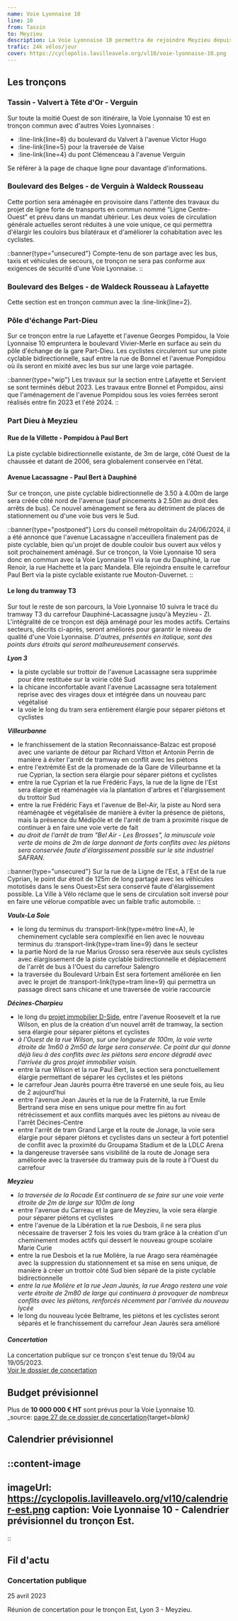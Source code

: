 ```yaml
---
name: Voie Lyonnaise 10
line: 10
from: Tassin
to: Meyzieu
description: La Voie Lyonnaise 10 permettra de rejoindre Meyzieu depuis Tassin en passant par Vaise, Lyon 6, la Part-Dieu, Dauphiné-Lacassagne, Grandclément, La Soie, et Décines-Charpieu. Il s'agira donc d'un itinéraire cyclable qui permettra de traverser la métropole de Lyon dans un axe Est-Ouest sur plus de 20km.
trafic: 24k vélos/jour
cover: https://cyclopolis.lavilleavelo.org/vl10/voie-lyonnaise-10.png
---
```


## Les tronçons

### Tassin - Valvert à Tête d'Or - Verguin
Sur toute la moitié Ouest de son itinéraire, la Voie Lyonnaise 10 est en tronçon commun avec d'autres Voies Lyonnaises :
 - :line-link{line=8} du boulevard du Valvert à l'avenue Victor Hugo
 - :line-link{line=5} pour la traversée de Vaise
 - :line-link{line=4} du pont Clémenceau à l'avenue Verguin

Se référer à la page de chaque ligne pour davantage d'informations.

### Boulevard des Belges - de Verguin à Waldeck Rousseau
Cette portion sera aménagée en provisoire dans l'attente des travaux du projet de ligne forte de transports en commun nommé "Ligne Centre-Ouest" et prévu dans un mandat ultérieur.
Les deux voies de circulation générale actuelles seront réduites à une voie unique, ce qui permettra d'élargir les couloirs bus bilatéraux et d'améliorer la cohabitation avec les cyclistes.

::banner{type="unsecured"}
Compte-tenu de son partage avec les bus, taxis et véhicules de secours, ce tronçon ne sera pas conforme aux exigences de sécurité d'une Voie Lyonnaise.
::

### Boulevard des Belges - de Waldeck Rousseau à Lafayette
Cette section est en tronçon commun avec la :line-link{line=2}.

### Pôle d'échange Part-Dieu
Sur ce tronçon entre la rue Lafayette et l'avenue Georges Pompidou, la Voie Lyonnaise 10 empruntera le boulevard Vivier-Merle en surface au sein du pôle d'échange de la gare Part-Dieu.
Les cyclistes circuleront sur une piste cyclable bidirectionnelle, sauf entre la rue de Bonnel et l'avenue Pompidou où ils seront en mixité avec les bus sur une large voie partagée.

::banner{type="wip"}
Les travaux sur la section entre Lafayette et Servient se sont terminés début 2023.
Les travaux entre Bonnel et Pompidou, ainsi que l'aménagement de l'avenue Pompidou sous les voies ferrées seront réalisés entre fin 2023 et l'été 2024.
::

### Part Dieu à Meyzieu
#### Rue de la Villette - Pompidou à Paul Bert
La piste cyclable bidirectionnelle existante, de 3m de large, côté Ouest de la chaussée et datant de 2006, sera globalement conservée en l'état.

#### Avenue Lacassagne - Paul Bert à Dauphiné
Sur ce tronçon, une piste cyclable bidirectionnelle de 3.50 à 4.00m de large sera créée côté nord de l'avenue (sauf pincements à 2.50m au droit des arrêts de bus). Ce nouvel aménagement se fera au détriment de places de stationnement ou d'une voie bus vers le Sud.

::banner{type="postponed"}
Lors du conseil métropolitain du 24/06/2024, il a été annoncé que l'avenue Lacassagne n'acceuillera finalement pas de piste cyclable, bien qu'un projet de double couloir bus ouvert aux vélos y soit prochainement aménagé. Sur ce tronçon, la Voie Lyonnaise 10 sera donc en commun avec la Voie Lyonnaise 11 via la rue du Dauphiné, la rue Renoir, la rue Hachette et la parc Mandela. Elle rejoindra ensuite le carrefour Paul Bert via la piste cyclable existante rue Mouton-Duvernet.
::

#### Le long du tramway T3
Sur tout le reste de son parcours, la Voie Lyonnaise 10 suivra le tracé du tramway T3 du carrefour Dauphiné-Lacassagne jusqu'à Meyzieu - ZI. L'intégralité de ce tronçon est déjà aménagé pour les modes actifs. Certains secteurs, décrits ci-après, seront améliorés pour garantir le niveau de qualité d'une Voie Lyonnaise. *D'autres, présentés en italique, sont des points durs étroits qui seront malheureusement conservés.*

***Lyon 3***
 - la piste cyclable sur trottoir de l'avenue Lacassagne sera supprimée pour être restituée sur la voirie côté Sud
 - la chicane inconfortable avant l'avenue Lacassagne sera totalement reprise avec des virages doux et intégrée dans un nouveau parc végétalisé
 - la voie le long du tram sera entièrement élargie pour séparer piétons et cyclistes

***Villeurbanne***
 - le franchissement de la station Reconnaissance-Balzac est proposé avec une variante de détour par Richard Vitton et Antonin Perrin de manière à éviter l'arrêt de tramway en conflit avec les piétons
 - entre l'extrémité Est de la promenade de la Gare de Villeurbanne et la rue Cyprian, la section sera élargie pour séparer piétons et cyclistes
 - entre la rue Cyprian et la rue Frédéric Fays, la rue de la ligne de l'Est sera élargie et réaménagée via la plantation d'arbres et l'élargissement du trottoir Sud
 - entre la rue Frédéric Fays et l'avenue de Bel-Air, la piste au Nord sera réaménagée et végétalisée de manière à éviter la présence de piétons, mais la présence du Médipôle et de l'arrêt de tram à proximité risque de continuer à en faire une voie verte de fait
 - *au droit de l'arrêt de tram "Bel Air - Les Brosses", la minuscule voie verte de moins de 2m de large donnant de forts conflits avec les piétons sera conservée faute d'élargissement possible sur le site industriel SAFRAN.*

::banner{type="unsecured"}
Sur la rue de la Ligne de l'Est, à l'Est de la rue Cyprian, le point dur étroit de 125m de long partagé avec les véhicules mototisés dans le sens Ouest>Est sera conservé faute d'élargissement possible. La Ville à Vélo réclame que le sens de circulation soit inversé pour en faire une vélorue compatible avec un faible trafic automobile.
::

***Vaulx-La Soie***
 - le long du terminus du :transport-link{type=métro line=A}, le cheminement cyclable sera complexifié en lien avec le nouveau terminus du :transport-link{type=tram line=9} dans le secteur
 - la partie Nord de la rue Marius Grosso sera réservée aux seuls cyclistes avec élargissement de la piste cyclable bidirectionnelle et déplacement de l'arrêt de bus à l'Ouest du carrefour Salengro
 - la traversée du Boulevard Urbain Est sera fortement améliorée en lien avec le projet de :transport-link{type=tram line=9} qui permettra un passage direct sans chicane et une traversée de voirie raccourcie

***Décines-Charpieu***
 - le long du [projet immobilier D-Side](https://d-side-decines.com/), entre l'avenue Roosevelt et la rue Wilson, en plus de la création d'un nouvel arrêt de tramway, la section sera élargie pour séparer piétons et cyclistes
 - *à l'Ouest de la rue Wilson, sur une longueur de 100m, la voie verte étroite de 1m60 à 2m50 de large sera conservée. Ce point dur qui donne déjà lieu à des conflits avec les piétons sera encore dégradé avec l'arrivée du gros projet immobilier voisin.*
 - entre la rue Wilson et la rue Paul Bert, la section sera ponctuellement élargie permettant de séparer les cyclistes et les piétons
 - le carrefour Jean Jaurès pourra être traversé en une seule fois, au lieu de 2 aujourd'hui
 - entre l'avenue Jean Jaurès et la rue de la Fraternité, la rue Emile Bertrand sera mise en sens unique pour mettre fin au fort rétrécissement et aux conflits marqués avec les piétons au niveau de l'arrêt Décines-Centre
 - entre l'arrêt de tram Grand Large et la route de Jonage, la voie sera élargie pour séparer piétons et cyclistes dans un secteur à fort potentiel de conflit avec la proximité du Groupama Stadium et de la LDLC Arena
 - la dangereuse traversée sans visibilité de la route de Jonage sera améliorée avec la traversée du tramway puis de la route à l'Ouest du carrefour

***Meyzieu***
 - *la traversée de la Rocade Est continuera de se faire sur une voie verte étroite de 2m de large sur 100m de long*
 - entre l'avenue du Carreau et la gare de Meyzieu, la voie sera élargie pour séparer piétons et cyclistes
 - entre l'avenue de la Libération et la rue Desbois, il ne sera plus nécessaire de traverser 2 fois les voies du tram grâce à la création d'un cheminement modes actifs qui dessert le nouveau groupe scolaire Marie Curie
 - entre la rue Desbois et la rue Molière, la rue Arago sera réaménagée avec la suppression du stationnement et sa mise en sens unique, de manière à créer un trottoir côté Sud bien séparé de la piste cyclable bidirectionnelle
 - *entre la rue Molière et la rue Jean Jaurès, la rue Arago restera une voie verte étroite de 2m80 de large qui continuera à provoquer de nombreux conflits avec les piétons, renforcés récemment par l'arrivée du nouveau lycée*
 - le long du nouveau lycée Beltrame, les piétons et les cyclistes seront séparés et le franchissement du carrefour Jean Jaurès sera amélioré

#### *Concertation*
La concertation publique sur ce tronçon s'est tenue du 19/04 au 19/05/2023.\
[Voir le dossier de concertation](https://cyclopolis.lavilleavelo.org/vl10/VL10_Meyzieu_PartDieu.pdf)

## Budget prévisionnel

Plus de **10 000 000 € HT** sont prévus pour la Voie Lyonnaise 10.\
_source: [page 27 de ce dossier de concertation](https://cyclopolis.lavilleavelo.org/vl10/VL10_Meyzieu_PartDieu.pdf){target=_blank}_


## Calendrier prévisionnel

::content-image
---
imageUrl: https://cyclopolis.lavilleavelo.org/vl10/calendrier-est.png
caption: Voie Lyonnaise 10 - Calendrier prévisionnel du tronçon Est.
---
::


## Fil d'actu

### Concertation publique
25 avril 2023

Réunion de concertation pour le tronçon Est, Lyon 3 - Meyzieu.
